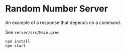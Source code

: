 # Random Number Server

An example of a response that depends on a command.

See `server/src/Main.gren`

```
npm install
npm start
```
